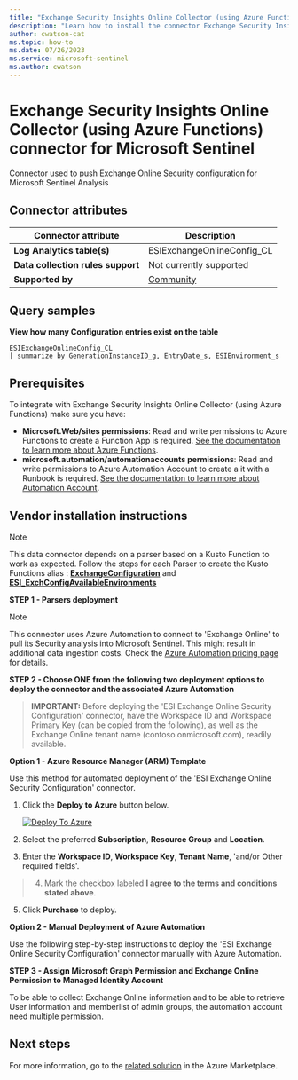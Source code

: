 ```yaml
---
title: "Exchange Security Insights Online Collector (using Azure Functions) connector for Microsoft Sentinel"
description: "Learn how to install the connector Exchange Security Insights Online Collector (using Azure Functions) to connect your data source to Microsoft Sentinel."
author: cwatson-cat
ms.topic: how-to
ms.date: 07/26/2023
ms.service: microsoft-sentinel
ms.author: cwatson
---
```


# Exchange Security Insights Online Collector (using Azure Functions) connector for Microsoft Sentinel

Connector used to push Exchange Online Security configuration for Microsoft Sentinel Analysis

## Connector attributes

| Connector attribute | Description |
| --- | --- |
| **Log Analytics table(s)** | ESIExchangeOnlineConfig_CL<br/> |
| **Data collection rules support** | Not currently supported |
| **Supported by** | [Community](https://github.com/Azure/Azure-Sentinel/issues) |

## Query samples

**View how many Configuration entries exist on the table**
   ```kusto
ESIExchangeOnlineConfig_CL 
   | summarize by GenerationInstanceID_g, EntryDate_s, ESIEnvironment_s
   ```



## Prerequisites

To integrate with Exchange Security Insights Online Collector (using Azure Functions) make sure you have: 

- **Microsoft.Web/sites permissions**: Read and write permissions to Azure Functions to create a Function App is required. [See the documentation to learn more about Azure Functions](/azure/azure-functions/).
- **microsoft.automation/automationaccounts permissions**: Read and write permissions to Azure Automation Account to create a it with a Runbook is required. [See the documentation to learn more about Automation Account](/azure/automation/overview).


## Vendor installation instructions


> [!NOTE]
   >  This data connector depends on a parser based on a Kusto Function to work as expected. Follow the steps for each Parser to create the Kusto Functions alias : [**ExchangeConfiguration**](https://aka.ms/sentinel-ESI-ExchangeConfiguration-Online-parser) and [**ESI_ExchConfigAvailableEnvironments**](https://aka.ms/sentinel-ESI-ExchangeEnvironmentList-Online-parser) 

**STEP 1 - Parsers deployment**



> [!NOTE]
   >  This connector uses Azure Automation to connect to 'Exchange Online' to pull its Security analysis into Microsoft Sentinel. This might result in additional data ingestion costs. Check the [Azure Automation pricing page](https://azure.microsoft.com/pricing/details/automation/) for details.


**STEP 2 - Choose ONE from the following two deployment options to deploy the connector and the associated Azure Automation**

>**IMPORTANT:** Before deploying the 'ESI Exchange Online Security Configuration' connector, have the Workspace ID and Workspace Primary Key (can be copied from the following), as well as the Exchange Online tenant name (contoso.onmicrosoft.com), readily available.




**Option 1 - Azure Resource Manager (ARM) Template**

Use this method for automated deployment of the 'ESI Exchange Online Security Configuration' connector.

1. Click the **Deploy to Azure** button below. 

	[![Deploy To Azure](https://aka.ms/deploytoazurebutton)](https://aka.ms/sentinel-ESI-ExchangeCollector-azuredeploy)
2. Select the preferred **Subscription**, **Resource Group** and **Location**. 
3. Enter the **Workspace ID**, **Workspace Key**, **Tenant Name**, 'and/or Other required fields'. 
>4. Mark the checkbox labeled **I agree to the terms and conditions stated above**. 
5. Click **Purchase** to deploy.


**Option 2 - Manual Deployment of Azure Automation**

 Use the following step-by-step instructions to deploy the 'ESI Exchange Online Security Configuration' connector manually with Azure Automation.



**STEP 3 - Assign Microsoft Graph Permission and Exchange Online Permission to Managed Identity Account** 

To be able to collect Exchange Online information and to be able to retrieve User information and memberlist of admin groups, the automation account need multiple permission.




## Next steps

For more information, go to the [related solution](https://azuremarketplace.microsoft.com/en-us/marketplace/apps/microsoftsentinelcommunity.azure-sentinel-solution-esionline?tab=Overview) in the Azure Marketplace.
